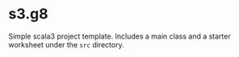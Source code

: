# s3.g8

Simple scala3 project template. Includes a main class and a starter worksheet under the ```src``` directory.
